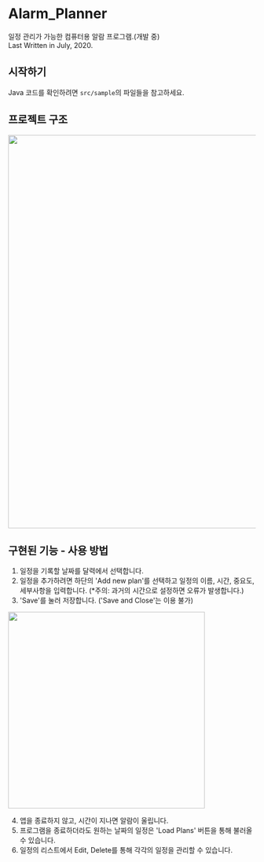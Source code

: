 # Alarm_Planner
일정 관리가 가능한 컴퓨터용 알람 프로그램.(개발 중)  
Last Written in July, 2020.

## 시작하기
Java 코드를 확인하려면 `src/sample`의 파일들을 참고하세요.

## 프로젝트 구조
<p>
<img src=https://user-images.githubusercontent.com/99002885/156883976-0677e6bd-a87b-47c9-b7ea-3965eb75cad8.png height = 800>
</p>
  
## 구현된 기능 - 사용 방법
1. 일정을 기록할 날짜를 달력에서 선택합니다.
2. 일정을 추가하려면 하단의 'Add new plan'를 선택하고 일정의 이름, 시간, 중요도, 세부사항을 입력합니다. (*주의: 과거의 시간으로 설정하면 오류가 발생합니다.)
3. 'Save'를 눌러 저장합니다. ('Save and Close'는 이용 불가)  
<p>
<img src=https://user-images.githubusercontent.com/99002885/156885808-140d55dc-31d8-42f1-8a2b-23f87558a733.png height = 400>
</p>

4. 앱을 종료하지 않고, 시간이 지나면 알람이 울립니다.
5. 프로그램을 종료하더라도 원하는 날짜의 일정은 'Load Plans' 버튼을 통해 불러올 수 있습니다. 
6. 일정의 리스트에서 Edit, Delete를 통해 각각의 일정을 관리할 수 있습니다.



